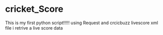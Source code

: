 # cricket_Score
This is my first python script!!!!! 
using Request and crcicbuzz livescore xml file i retrive a live score data
